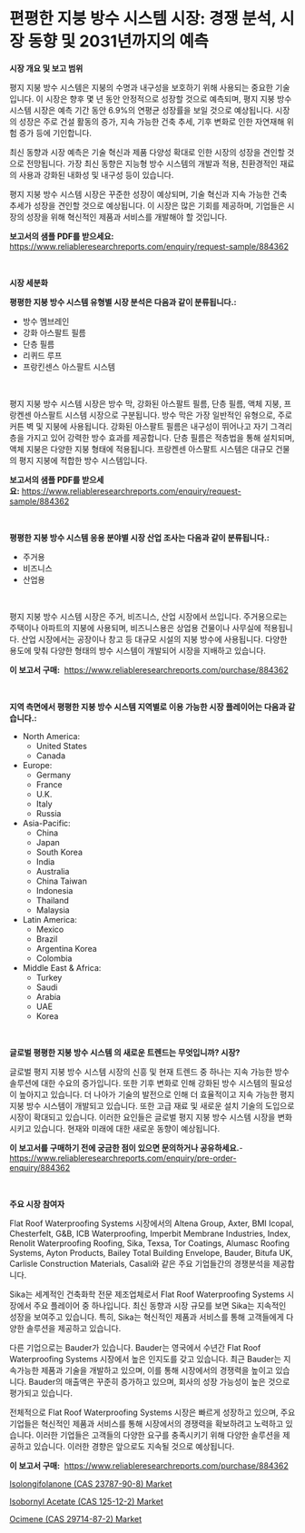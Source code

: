 <p><h1>편평한 지붕 방수 시스템 시장: 경쟁 분석, 시장 동향 및 2031년까지의 예측</h1></p><p><strong>시장 개요 및 보고 범위</strong></p>
<p><p>평지 지붕 방수 시스템은 지붕의 수명과 내구성을 보호하기 위해 사용되는 중요한 기술입니다. 이 시장은 향후 몇 년 동안 안정적으로 성장할 것으로 예측되며, 평지 지붕 방수 시스템 시장은 예측 기간 동안 6.9%의 연평균 성장률을 보일 것으로 예상됩니다. 시장의 성장은 주로 건설 활동의 증가, 지속 가능한 건축 추세, 기후 변화로 인한 자연재해 위험 증가 등에 기인합니다.</p><p>최신 동향과 시장 예측은 기술 혁신과 제품 다양성 확대로 인한 시장의 성장을 견인할 것으로 전망됩니다. 가장 최신 동향은 지능형 방수 시스템의 개발과 적용, 친환경적인 재료의 사용과 강화된 내화성 및 내구성 등이 있습니다.</p><p>평지 지붕 방수 시스템 시장은 꾸준한 성장이 예상되며, 기술 혁신과 지속 가능한 건축 추세가 성장을 견인할 것으로 예상됩니다. 이 시장은 많은 기회를 제공하며, 기업들은 시장의 성장을 위해 혁신적인 제품과 서비스를 개발해야 할 것입니다.</p></p>
<p><strong>보고서의 샘플 PDF를 받으세요:</strong> <a href="https://www.reliableresearchreports.com/enquiry/request-sample/884362">https://www.reliableresearchreports.com/enquiry/request-sample/884362</a></p>
<p>&nbsp;</p>
<p><strong>시장 세분화</strong></p>
<p><strong>평평한 지붕 방수 시스템 유형별 시장 분석은 다음과 같이 분류됩니다.:</strong></p>
<p><ul><li>방수 멤브레인</li><li>강화 아스팔트 필름</li><li>단층 필름</li><li>리퀴드 루프</li><li>프랑킨센스 아스팔트 시스템</li></ul></p>
<p>&nbsp;</p>
<p><p>평지 지붕 방수 시스템 시장은 방수 막, 강화된 아스팔트 필름, 단층 필름, 액체 지붕, 프랑켄센 아스팔트 시스템 시장으로 구분됩니다. 방수 막은 가장 일반적인 유형으로, 주로 커튼 벽 및 지붕에 사용됩니다. 강화된 아스팔트 필름은 내구성이 뛰어나고 자기 그격리 층을 가지고 있어 강력한 방수 효과를 제공합니다. 단층 필름은 적층법을 통해 설치되며, 액체 지붕은 다양한 지붕 형태에 적용됩니다. 프랑켄센 아스팔트 시스템은 대규모 건물의 평지 지붕에 적합한 방수 시스템입니다.</p></p>
<p><strong>보고서의 샘플 PDF를 받으세요:</strong>&nbsp;<a href="https://www.reliableresearchreports.com/enquiry/request-sample/884362">https://www.reliableresearchreports.com/enquiry/request-sample/884362</a></p>
<p>&nbsp;</p>
<p><strong> 평평한 지붕 방수 시스템 응용 분야별 시장 산업 조사는 다음과 같이 분류됩니다.:</strong></p>
<p><ul><li>주거용</li><li>비즈니스</li><li>산업용</li></ul></p>
<p>&nbsp;</p>
<p><p>평지 지붕 방수 시스템 시장은 주거, 비즈니스, 산업 시장에서 쓰입니다. 주거용으로는 주택이나 아파트의 지붕에 사용되며, 비즈니스용은 상업용 건물이나 사무실에 적용됩니다. 산업 시장에서는 공장이나 창고 등 대규모 시설의 지붕 방수에 사용됩니다. 다양한 용도에 맞춰 다양한 형태의 방수 시스템이 개발되어 시장을 지배하고 있습니다.</p></p>
<p><strong>이 보고서 구매:</strong>&nbsp; <a href="https://www.reliableresearchreports.com/purchase/884362">https://www.reliableresearchreports.com/purchase/884362</a></p>
<p>&nbsp;</p>
<p><strong>지역 측면에서 평평한 지붕 방수 시스템 지역별로 이용 가능한 시장 플레이어는 다음과 같습니다.:</strong></p>
<p><ul>
    <li>
        North America:
        <ul>
            <li>United States</li>
            <li>Canada</li>
        </ul>
    </li>
    <li>
        Europe:
        <ul>
            <li>Germany</li>
            <li>France</li>
            <li>U.K.</li>
            <li>Italy</li>
            <li>Russia</li>
        </ul>
    </li>
    <li>
        Asia-Pacific:
        <ul>
            <li>China</li>
            <li>Japan</li>
            <li>South Korea</li>
            <li>India</li>
            <li>Australia</li>
            <li>China Taiwan</li>
            <li>Indonesia</li>
            <li>Thailand</li>
            <li>Malaysia</li>
        </ul>
    </li>
    <li>
        Latin America:
        <ul>
            <li>Mexico</li>
            <li>Brazil</li>
            <li>Argentina Korea</li>
            <li>Colombia</li>
        </ul>
    </li>
    <li>
        Middle East & Africa:
        <ul>
            <li>Turkey</li>
            <li>Saudi</li>
            <li>Arabia</li>
            <li>UAE</li>
            <li>Korea</li>
        </ul>
    </li>
    </ul></p>
<p>&nbsp;</p>
<p><strong>글로벌 평평한 지붕 방수 시스템 의 새로운 트렌드는 무엇입니까? 시장?</strong></p>
<p><p>글로벌 평지 지붕 방수 시스템 시장의 신흥 및 현재 트렌드 중 하나는 지속 가능한 방수 솔루션에 대한 수요의 증가입니다. 또한 기후 변화로 인해 강화된 방수 시스템의 필요성이 높아지고 있습니다. 더 나아가 기술의 발전으로 인해 더 효율적이고 지속 가능한 평지 지붕 방수 시스템이 개발되고 있습니다. 또한 고급 재료 및 새로운 설치 기술의 도입으로 시장이 확대되고 있습니다. 이러한 요인들은 글로벌 평지 지붕 방수 시스템 시장을 변화시키고 있습니다. 현재와 미래에 대한 새로운 동향이 예상됩니다.</p></p>
<p><strong>이 보고서를 구매하기 전에 궁금한 점이 있으면 문의하거나 공유하세요.</strong>- <a href="https://www.reliableresearchreports.com/enquiry/pre-order-enquiry/884362">https://www.reliableresearchreports.com/enquiry/pre-order-enquiry/884362</a></p>
<p>&nbsp;</p>
<p><strong>주요 시장 참여자</strong></p>
<p><p>Flat Roof Waterproofing Systems 시장에서의 Altena Group, Axter, BMI Icopal, Chesterfelt, G&B, ICB Waterproofing, Imperbit Membrane Industries, Index, Renolit Waterproofing Roofing, Sika, Texsa, Tor Coatings, Alumasc Roofing Systems, Ayton Products, Bailey Total Building Envelope, Bauder, Bitufa UK, Carlisle Construction Materials, Casali와 같은 주요 기업들간의 경쟁분석을 제공합니다. </p><p>Sika는 세계적인 건축화학 전문 제조업체로서 Flat Roof Waterproofing Systems 시장에서 주요 플레이어 중 하나입니다. 최신 동향과 시장 규모를 보면 Sika는 지속적인 성장을 보여주고 있습니다. 특히, Sika는 혁신적인 제품과 서비스를 통해 고객들에게 다양한 솔루션을 제공하고 있습니다.</p><p>다른 기업으로는 Bauder가 있습니다. Bauder는 영국에서 수년간 Flat Roof Waterproofing Systems 시장에서 높은 인지도를 갖고 있습니다. 최근 Bauder는 지속가능한 제품과 기술을 개발하고 있으며, 이를 통해 시장에서의 경쟁력을 높이고 있습니다. Bauder의 매출액은 꾸준히 증가하고 있으며, 회사의 성장 가능성이 높은 것으로 평가되고 있습니다.</p><p>전체적으로 Flat Roof Waterproofing Systems 시장은 빠르게 성장하고 있으며, 주요 기업들은 혁신적인 제품과 서비스를 통해 시장에서의 경쟁력을 확보하려고 노력하고 있습니다. 이러한 기업들은 고객들의 다양한 요구를 충족시키기 위해 다양한 솔루션을 제공하고 있습니다. 이러한 경향은 앞으로도 지속될 것으로 예상됩니다.</p></p>
<p><strong>이 보고서 구매:</strong>&nbsp;&nbsp;<a href="https://www.reliableresearchreports.com/purchase/884362">https://www.reliableresearchreports.com/purchase/884362</a></p>
<p><p><a href="https://github.com/bobicer/Market-Research-Report-List-2/blob/main/isolongifolanone-cas-23787-90-8-market.md">Isolongifolanone (CAS 23787-90-8) Market</a></p><p><a href="https://github.com/timeliteaut/Market-Research-Report-List-1/blob/main/isobornyl-acetate-cas-125-12-2-market.md">Isobornyl Acetate (CAS 125-12-2) Market</a></p><p><a href="https://github.com/seekum/Market-Research-Report-List-1/blob/main/ocimene-cas-29714-87-2-market.md">Ocimene (CAS 29714-87-2) Market</a></p></p>
